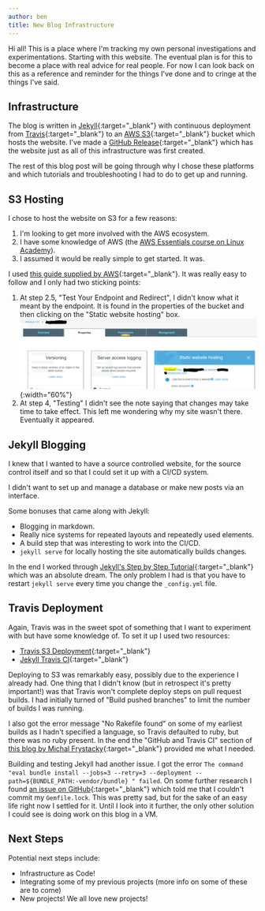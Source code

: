 ```yaml
---
author: ben
title: New Blog Infrastructure
---
```


Hi all! This is a place where I'm tracking my own personal investigations and experimentations. Starting with this website. The eventual plan is for this to become a place with real advice for real people. For now I can look back on this as a reference and reminder for the things I've done and to cringe at the things I've said.

## Infrastructure

The blog is written in [Jekyll](https://jekyllrb.com/){:target="_blank"} with continuous deployment from [Travis](https://travis-ci.org/){:target="_blank"} to an [AWS S3](https://aws.amazon.com/s3/){:target="_blank"} bucket which hosts the website. I've made a [GitHub Release](https://github.com/FleaRex/PersonalBlog/tree/v1.0.0){:target="_blank"} which has the website just as all of this infrastructure was first created.

The rest of this blog post will be going through why I chose these platforms and which tutorials and troubleshooting I had to do to get up and running.

## S3 Hosting

I chose to host the website on S3 for a few reasons:
1. I'm looking to get more involved with the AWS ecosystem.
2. I have some knowledge of AWS (the [AWS Essentials course on Linux Academy](https://linuxacademy.com/amazon-web-services/training/course/name/aws-essentials)).
3. I assumed it would be really simple to get started. It was.

I used [this guide supplied by AWS](https://docs.aws.amazon.com/AmazonS3/latest/dev/website-hosting-custom-domain-walkthrough.html){:target="_blank"}. It was really easy to follow and I only had two sticking points:
1. At step 2.5, "Test Your Endpoint and Redirect", I didn't know what it meant by the endpoint. It is found in the properties of the bucket and then clicking on the "Static website hosting" box.
![Test your endpoint here!](/assets/images/Endpoint.jpg){:width="60%"}
2. At step 4, "Testing" I didn't see the note saying that changes may take time to take effect. This left me wondering why my site wasn't there. Eventually it appeared.

## Jekyll Blogging

I knew that I wanted to have a source controlled website, for the source control itself and so that I could set it up with a CI/CD system.

I didn't want to set up and manage a database or make new posts via an interface.

Some bonuses that came along with Jekyll:
- Blogging in markdown.
- Really nice systems for repeated layouts and repeatedly used elements.
- A build step that was interesting to work into the CI/CD.
- `jekyll serve` for locally hosting the site automatically builds changes.

In the end I worked through [Jekyll's Step by Step Tutorial](https://jekyllrb.com/docs/step-by-step/01-setup/){:target="_blank"} which was an absolute dream. The only problem I had is that you have to restart `jekyll serve` every time you change the `_config.yml` file.

## Travis Deployment

Again, Travis was in the sweet spot of something that I want to experiment with but have some knowledge of. To set it up I used two resources:
- [Travis S3 Deployment](https://docs.travis-ci.com/user/deployment/s3/){:target="_blank"}
- [Jekyll Travis CI](https://jekyllrb.com/docs/continuous-integration/travis-ci/){:target="_blank"}

Deploying to S3 was remarkably easy, possibly due to the experience I already had. One thing that I didn't know (but in retrospect it's pretty important!) was that Travis won't complete deploy steps on pull request builds. I had initially turned of "Build pushed branches" to limit the number of builds I was running.

I also got the error message "No Rakefile found" on some of my earliest builds as I hadn't specified a language, so Travis defaulted to ruby, but there was no ruby present. In the end the "GitHub and Travis CI" section of [this blog by Michal Frystacky](https://medium.com/@michal.frystacky/static-site-github-to-s3-770953a90f67){:target="_blank"} provided me what I needed.

Building and testing Jekyll had another issue. I got the error `The command "eval bundle install --jobs=3 --retry=3 --deployment --path=${BUNDLE_PATH:-vendor/bundle} " failed`. On some further research I found [an issue on GitHub](https://github.com/travis-ci/travis-ci/issues/6833){:target="_blank"} which told me that I couldn't commit my `Gemfile.lock`. This was pretty sad, but for the sake of an easy life right now I settled for it. Until I look into it further, the only other solution I could see is doing work on this blog in a VM.

## Next Steps

Potential next steps include:
- Infrastructure as Code!
- Integrating some of my previous projects (more info on some of these are to come)
- New projects! We all love new projects!
